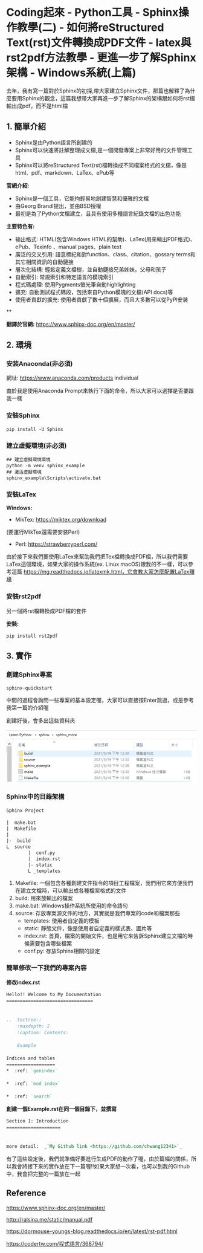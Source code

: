 # Coding起來 - Python工具 - Sphinx操作教學(二) - 如何將reStructured Text(rst)文件轉換成PDF文件 - latex與rst2pdf方法教學 - 更進一步了解Sphinx架構 - Windows系統(上篇)





去年，我有寫一篇對於Sphinx的初探,帶大家建立Sphinx文件，那篇也解釋了為什麼要用Sphinx的觀念，這篇我想带大家再進一步了解Sphinx的架構跟如何将rst檔輸出成pdf，而不是html檔





## 1. 簡單介紹



+ Sphinx是由Python語言所創建的
+ Sphinx可以快速將註解整理成文檔,是一個開發專案上非常好用的文件管理工具
+ Sphinx可以將reStructured Text(rst)檔轉換成不同檔案格式的文檔，像是html、pdf、markdown、LaTex、ePub等



**官網介紹:**

+ Sphinx是一個工具，它能拘輕易地創建智慧和優雅的文檔
+ 由Georg Brandl提出，並由BSD授權
+ 最初是為了Python文檔建立，且具有使用多種語言紀錄文檔的出色功能



**主要特色有:**

+ 输出格式: HTML(包含Windows HTML的幫助)、LaTex(用來輸出PDF格式)、ePub、Texinfo 、manual pages、plain text
+ 廣泛的交叉引用: 語意標紀和對function、class、citation、gossary terms和其它相關資訊的自動鏈接
+ 層次化結構: 輕鬆定義文檔樹，並自動鏈接兄弟姊妹，父母和孩子
+ 自動索引: 常規索引和特定語言的模塊索引
+ 程式碼處理: 使用Pygments螢光筆自動highlighting
+ 擴充: 自動測試程式碼段，包括來自Python模塊的文檔(API docs)等
+ 使用者貢獻的擴充: 使用者貢獻了數十個擴展，而且大多數可以從PyPl安装

**

**翻譯於官網:** https://www.sphipx-doc.org/en/master/







## 2. 環境



### 安装Anaconda(非必須)

網址: https://www.anaconda.com/products individual

由於我是使用Anaconda Prompt來執行下面的命令，所以大家可以選擇是否要跟我一樣



### 安裝Sphinx



```
pip install -U Sphinx
```



### 建立虛擬環境(非必須)



```
## 建立虛擬環境環境
python -m venv sphinx_example
## 激活虛擬環境
sphinx_example\Scripts\activate.bat
```



### 安裝LaTex



**Windows:**

+ MikTex: https://miktex.org/download

(要運行MikTex還需要安装Perl)

+ Perl: https://strawberryperl.com/

由於接下來我們要使用LaTex來幫助我們把Tex檔轉換成PDF檔，所以我們需要LaTex這個環境，如果大家的操作系統(ex. Linux macOS)跟我的不一樣，可以參考這篇 https://mg.readthedocs.io/latexmk.html，它會教大家怎麼配置LaTex環境



### 安裝rst2pdf



另一個將rst檔轉換成PDF檔的套件

**安裝:**

```
pip install rst2pdf
```





## 3. 實作



### 創建Sphinx專案
```
sphinx-quickstart
```


中間的過程會詢問一些專案的基本設定喔，大家可以直接按Enter跳過，或是參考我第一篇的介紹喔



創建好後，會多出這些資料夾

![image1](images\image1.PNG)





### Sphinx中的目錄架構

```
Sphinx Project

|  make.bat
|  Makefile
|
|-  build
L  source
        |  conf.py
        |  index.rst
        |- static
        L _templates
```


1. Makefile: 一個包含各種創建文件指令的項目工程檔案，我們用它來方便我們在建立文檔時，可以輸出成各種檔案格式的文件
2. build: 用來放輸出的檔案
3. make.bat: Windows操作系統所使用的命令語句
4. source: 存放專案源文件的地方，其實就是我們專案的code和檔案那些
   + templates: 使用者自定義的模板
   + static: 靜態文件，像是使用者自定義的樣式表、圖片等
   + index.rst: 首頁，檔案的開始文件，也是用它來告訴Sphinx建立文檔的時候需要包含哪些檔案
   + conf.py: 存放Sphinx相關的設定







### 簡單修改一下我們的專案內容



**修改index.rst**

```rst
Hello!! Welcome to My Documentation
================================


..  toctree::
    :maxdepth: 2
    :caption: Contents:

    Example

Indices and tables
==================
*  :ref: `genindex`

*  :ref: `mod index`

*  :ref: `search`
```





**創建一個Example.rst在同一個目錄下，並撰寫**

```rst
Section 1: Introduction
====================


more detail:  _`My Github link <https://github.com/chwang12341>`_
```





有了這些設定後，我們就準備好要進行生成PDF的動作了喔，由於篇幅的關係，所以我會將接下來的實作放在下一篇喔!!如果大家想一次看，也可以到我的Github中，我會把完整的一篇放在一起







## Reference

https://www.sphinx-doc.org/en/master/

http://ralsina.me/static/manual.pdf

https://dormouse-youngs-blog.readthedocs.io/en/latest/rst-pdf.html

https://codertw.com/程式語言/368794/
